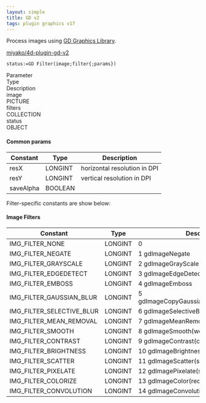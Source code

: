 ```yaml
---
layout: simple
title: GD v2
tags: plugin graphics v17
---
```


Process images using [GD Graphics Library](https://github.com/libgd/libgd).

<!--more-->

[miyako/4d-plugin-gd-v2](https://github.com/miyako/4d-plugin-gd-v2)

```4d
status:=GD Filter(image;filter{;params})
```

<div class="grid">
  <div class="syntax-th cell cell--2">Parameter</div>
  <div class="syntax-th cell cell--2">Type</div>
  <div class="syntax-th cell cell--8">Description</div>
  <div class="syntax-td cell cell--2">image</div>
  <div class="syntax-td cell cell--2">PICTURE</div>
  <div class="syntax-td cell cell--8"></div>        
  <div class="syntax-td cell cell--2">filters</div>
  <div class="syntax-td cell cell--2">COLLECTION</div>
  <div class="syntax-td cell cell--8"></div>   
  <div class="syntax-td cell cell--2">status</div>
  <div class="syntax-td cell cell--2">OBJECT</div>
  <div class="syntax-td cell cell--8"></div>   
</div>

#### Common params

Constant|Type|Description
------------|------|----
resX | LONGINT| horizontal resolution in DPI
resY | LONGINT| vertical resolution in DPI
saveAlpha | BOOLEAN|

Filter-specific constants are show below:

#### Image Filters

Constant|Type|Description
------------|------|----
IMG_FILTER_NONE | LONGINT| 0 
IMG_FILTER_NEGATE | LONGINT| 1 gdImageNegate
IMG_FILTER_GRAYSCALE | LONGINT|  2 gdImageGrayScale
IMG_FILTER_EDGEDETECT | LONGINT|  3 gdImageEdgeDetectQuick
IMG_FILTER_EMBOSS | LONGINT|  4 gdImageEmboss
IMG_FILTER_GAUSSIAN_BLUR | LONGINT|  5 gdImageCopyGaussianBlurred(radius,sigma)
IMG_FILTER_SELECTIVE_BLUR | LONGINT|  6 gdImageSelectiveBlur
IMG_FILTER_MEAN_REMOVAL | LONGINT|  7 gdImageMeanRemoval
IMG_FILTER_SMOOTH | LONGINT|  8 gdImageSmooth(weight)
IMG_FILTER_CONTRAST | LONGINT|  9 gdImageContrast(contrast)
IMG_FILTER_BRIGHTNESS | LONGINT|  10 gdImageBrightness(brightness)
IMG_FILTER_SCATTER | LONGINT|  11 gdImageScatter(sub;plus)
IMG_FILTER_PIXELATE | LONGINT|  12 gdImagePixelate(size;mode)
IMG_FILTER_COLORIZE | LONGINT|  13 gdImageColor(red;green;blue;alpha)
IMG_FILTER_CONVOLUTION | LONGINT|  14 gdImageConvolution(matrix;div;offset)
